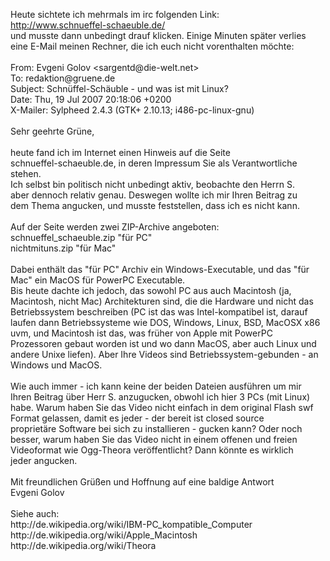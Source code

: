 <html><body><p>Heute sichtete ich mehrmals im irc folgenden Link:<br>
<a href="http://www.schnueffel-schaeuble.de/">http://www.schnueffel-schaeuble.de/</a><br>
und musste dann unbedingt drauf klicken. Einige Minuten später verlies eine E-Mail meinen Rechner, die ich euch nicht vorenthalten möchte:<br>
<br>
From: Evgeni Golov &lt;sargentd@die-welt.net&gt;<br>
To: redaktion@gruene.de<br>
Subject: Schnüffel-Schäuble - und was ist mit Linux?<br>
Date: Thu, 19 Jul 2007 20:18:06 +0200<br>
X-Mailer: Sylpheed 2.4.3 (GTK+ 2.10.13; i486-pc-linux-gnu)<br>
<br>
Sehr geehrte Grüne,<br>
<br>
heute fand ich im Internet einen Hinweis auf die Seite<br>
schnueffel-schaeuble.de, in deren Impressum Sie als Verantwortliche<br>
stehen.<br>
Ich selbst bin politisch nicht unbedingt aktiv, beobachte den Herrn S.<br>
aber dennoch relativ genau. Deswegen wollte ich mir Ihren Beitrag zu<br>
dem Thema angucken, und musste feststellen, dass ich es nicht kann.<br>
<br>
Auf der Seite werden zwei ZIP-Archive angeboten:<br>
schnueffel_schaeuble.zip "für PC"<br>
nichtmituns.zip "für Mac"<br>
<br>
Dabei enthält das "für PC" Archiv ein Windows-Executable, und das "für<br>
Mac" ein MacOS für PowerPC Executable.<br>
Bis heute dachte ich jedoch, das sowohl PC aus auch Macintosh (ja,<br>
Macintosh, nicht Mac) Architekturen sind, die die Hardware und nicht das<br>
Betriebssystem beschreiben (PC ist das was Intel-kompatibel ist, darauf<br>
laufen dann Betriebssysteme wie DOS, Windows, Linux, BSD, MacOSX x86<br>
uvm, und Macintosh ist das, was früher von Apple mit PowerPC<br>
Prozessoren gebaut worden ist und wo dann MacOS, aber auch Linux und<br>
andere Unixe liefen). Aber Ihre Videos sind Betriebssystem-gebunden - an<br>
Windows und MacOS.<br>
<br>
Wie auch immer - ich kann keine der beiden Dateien ausführen um mir<br>
Ihren Beitrag über Herr S. anzugucken, obwohl ich hier 3 PCs (mit Linux)<br>
habe. Warum haben Sie das Video nicht einfach in dem original Flash swf<br>
Format gelassen, damit es jeder - der bereit ist closed source<br>
proprietäre Software bei sich zu installieren - gucken kann? Oder noch<br>
besser, warum haben Sie das Video nicht in einem offenen und freien<br>
Videoformat wie Ogg-Theora veröffentlicht? Dann könnte es wirklich<br>
jeder angucken.<br>
<br>
Mit freundlichen Grüßen und Hoffnung auf eine baldige Antwort<br>
Evgeni Golov<br>
<br>
Siehe auch:<br>
http://de.wikipedia.org/wiki/IBM-PC_kompatible_Computer<br>
http://de.wikipedia.org/wiki/Apple_Macintosh<br>
http://de.wikipedia.org/wiki/Theora<br></p></body></html>